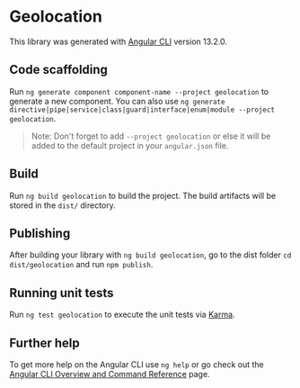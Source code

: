 # Geolocation

This library was generated with [Angular CLI](https://github.com/angular/angular-cli) version 13.2.0.

## Code scaffolding

Run `ng generate component component-name --project geolocation` to generate a new component. You can also use `ng generate directive|pipe|service|class|guard|interface|enum|module --project geolocation`.
> Note: Don't forget to add `--project geolocation` or else it will be added to the default project in your `angular.json` file. 

## Build

Run `ng build geolocation` to build the project. The build artifacts will be stored in the `dist/` directory.

## Publishing

After building your library with `ng build geolocation`, go to the dist folder `cd dist/geolocation` and run `npm publish`.

## Running unit tests

Run `ng test geolocation` to execute the unit tests via [Karma](https://karma-runner.github.io).

## Further help

To get more help on the Angular CLI use `ng help` or go check out the [Angular CLI Overview and Command Reference](https://angular.io/cli) page.
